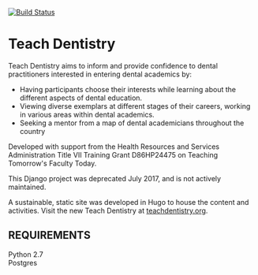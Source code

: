 [![Build Status](https://travis-ci.org/ccnmtl/teachdentistry.svg?branch=master)](https://travis-ci.org/ccnmtl/teachdentistry)

Teach Dentistry
==========

Teach Dentistry aims to inform and provide confidence to dental practitioners interested in entering dental academics by:

* Having participants choose their interests while learning about the different aspects of dental education.
* Viewing diverse exemplars at different stages of their careers, working in various areas within dental academics.
* Seeking a mentor from a map of dental academicians throughout the country

Developed with support from the Health Resources and Services Administration Title VII Training Grant D86HP24475 on Teaching Tomorrow's Faculty Today.

This Django project was deprecated July 2017, and is not actively maintained.

A sustainable, static site was developed in Hugo to house the content and activities. Visit the new Teach Dentistry at <a href="http://teachdentistry.org">teachdentistry.org</a>.



REQUIREMENTS
------------
Python 2.7  
Postgres  
